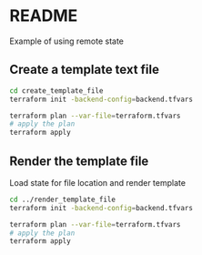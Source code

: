 # README
Example of using remote state 

## Create a template text file 
```sh
cd create_template_file
terraform init -backend-config=backend.tfvars   

terraform plan --var-file=terraform.tfvars      
# apply the plan
terraform apply 
```
## Render the template file
Load state for file location and render template

```sh
cd ../render_template_file
terraform init -backend-config=backend.tfvars   

terraform plan --var-file=terraform.tfvars      
# apply the plan
terraform apply 
```

